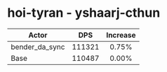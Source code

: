 # hoi-tyran - yshaarj-cthun
| Actor | DPS | Increase |
|---|:---:|:---:|
|bender_da_sync|111321|0.75%|
|Base|110487|0.00%|
